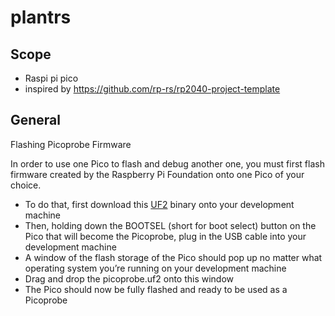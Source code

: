 # plantrs

## Scope
- Raspi pi pico 
- inspired by https://github.com/rp-rs/rp2040-project-template

## General
Flashing Picoprobe Firmware

In order to use one Pico to flash and debug another one, you must first flash firmware created by the Raspberry Pi Foundation onto one Pico of your choice.

- To do that, first download this [UF2](https://datasheets.raspberrypi.org/soft/picoprobe.uf2) binary onto your development machine
- Then, holding down the BOOTSEL (short for boot select) button on the Pico that will become the Picoprobe, plug in the USB cable into your development machine
- A window of the flash storage of the Pico should pop up no matter what operating system you’re running on your development machine
- Drag and drop the picoprobe.uf2 onto this window
- The Pico should now be fully flashed and ready to be used as a Picoprobe